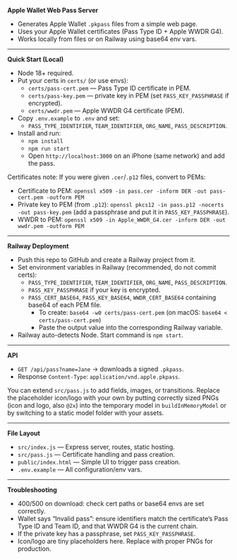 **Apple Wallet Web Pass Server**

- Generates Apple Wallet `.pkpass` files from a simple web page.
- Uses your Apple Wallet certificates (Pass Type ID + Apple WWDR G4).
- Works locally from files or on Railway using base64 env vars.

---

**Quick Start (Local)**

- Node 18+ required.
- Put your certs in `certs/` (or use envs):
  - `certs/pass-cert.pem` — Pass Type ID certificate in PEM.
  - `certs/pass-key.pem` — private key in PEM (set `PASS_KEY_PASSPHRASE` if encrypted).
  - `certs/wwdr.pem` — Apple WWDR G4 certificate (PEM).
- Copy `.env.example` to `.env` and set:
  - `PASS_TYPE_IDENTIFIER`, `TEAM_IDENTIFIER`, `ORG_NAME`, `PASS_DESCRIPTION`.
- Install and run:
  - `npm install`
  - `npm run start`
  - Open `http://localhost:3000` on an iPhone (same network) and add the pass.

Certificates note: If you were given `.cer`/`.p12` files, convert to PEMs:

- Certificate to PEM: `openssl x509 -in pass.cer -inform DER -out pass-cert.pem -outform PEM`
- Private key to PEM (from `.p12`): `openssl pkcs12 -in pass.p12 -nocerts -out pass-key.pem` (add a passphrase and put it in `PASS_KEY_PASSPHRASE`).
- WWDR to PEM: `openssl x509 -in Apple_WWDR_G4.cer -inform DER -out wwdr.pem -outform PEM`

---

**Railway Deployment**

- Push this repo to GitHub and create a Railway project from it.
- Set environment variables in Railway (recommended, do not commit certs):
  - `PASS_TYPE_IDENTIFIER`, `TEAM_IDENTIFIER`, `ORG_NAME`, `PASS_DESCRIPTION`.
  - `PASS_KEY_PASSPHRASE` if your key is encrypted.
  - `PASS_CERT_BASE64`, `PASS_KEY_BASE64`, `WWDR_CERT_BASE64` containing base64 of each PEM file.
    - To create: `base64 -w0 certs/pass-cert.pem` (on macOS: `base64 < certs/pass-cert.pem`)
    - Paste the output value into the corresponding Railway variable.
- Railway auto-detects Node. Start command is `npm start`.

---

**API**

- `GET /api/pass?name=Jane` → downloads a signed `.pkpass`.
- Response `Content-Type`: `application/vnd.apple.pkpass`.

You can extend `src/pass.js` to add fields, images, or transitions. Replace the placeholder icon/logo with your own by putting correctly sized PNGs (icon and logo, also `@2x`) into the temporary model in `buildInMemoryModel` or by switching to a static model folder with your assets.

---

**File Layout**

- `src/index.js` — Express server, routes, static hosting.
- `src/pass.js` — Certificate handling and pass creation.
- `public/index.html` — Simple UI to trigger pass creation.
- `.env.example` — All configuration/env vars.

---

**Troubleshooting**

- 400/500 on download: check cert paths or base64 envs are set correctly.
- Wallet says “Invalid pass”: ensure identifiers match the certificate’s Pass Type ID and Team ID, and that WWDR G4 is the current chain.
- If the private key has a passphrase, set `PASS_KEY_PASSPHRASE`.
- Icon/logo are tiny placeholders here. Replace with proper PNGs for production.

